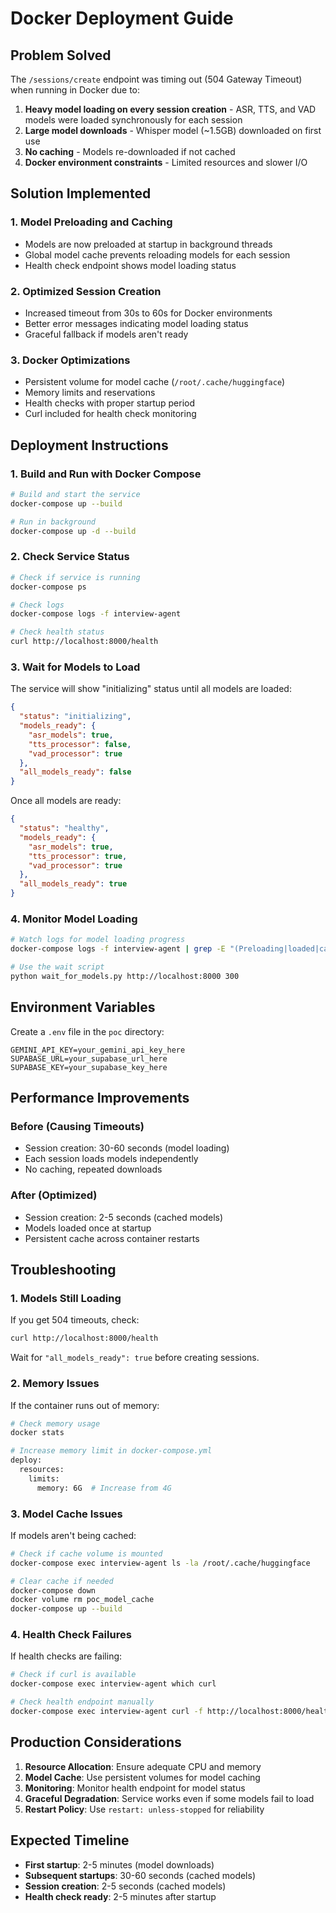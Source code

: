 # Docker Deployment Guide

## Problem Solved

The `/sessions/create` endpoint was timing out (504 Gateway Timeout) when running in Docker due to:

1. **Heavy model loading on every session creation** - ASR, TTS, and VAD models were loaded synchronously for each session
2. **Large model downloads** - Whisper model (~1.5GB) downloaded on first use
3. **No caching** - Models re-downloaded if not cached
4. **Docker environment constraints** - Limited resources and slower I/O

## Solution Implemented

### 1. Model Preloading and Caching
- Models are now preloaded at startup in background threads
- Global model cache prevents reloading models for each session
- Health check endpoint shows model loading status

### 2. Optimized Session Creation
- Increased timeout from 30s to 60s for Docker environments
- Better error messages indicating model loading status
- Graceful fallback if models aren't ready

### 3. Docker Optimizations
- Persistent volume for model cache (`/root/.cache/huggingface`)
- Memory limits and reservations
- Health checks with proper startup period
- Curl included for health check monitoring

## Deployment Instructions

### 1. Build and Run with Docker Compose

```bash
# Build and start the service
docker-compose up --build

# Run in background
docker-compose up -d --build
```

### 2. Check Service Status

```bash
# Check if service is running
docker-compose ps

# Check logs
docker-compose logs -f interview-agent

# Check health status
curl http://localhost:8000/health
```

### 3. Wait for Models to Load

The service will show "initializing" status until all models are loaded:

```json
{
  "status": "initializing",
  "models_ready": {
    "asr_models": true,
    "tts_processor": false,
    "vad_processor": true
  },
  "all_models_ready": false
}
```

Once all models are ready:
```json
{
  "status": "healthy",
  "models_ready": {
    "asr_models": true,
    "tts_processor": true,
    "vad_processor": true
  },
  "all_models_ready": true
}
```

### 4. Monitor Model Loading

```bash
# Watch logs for model loading progress
docker-compose logs -f interview-agent | grep -E "(Preloading|loaded|cached)"

# Use the wait script
python wait_for_models.py http://localhost:8000 300
```

## Environment Variables

Create a `.env` file in the `poc` directory:

```env
GEMINI_API_KEY=your_gemini_api_key_here
SUPABASE_URL=your_supabase_url_here
SUPABASE_KEY=your_supabase_key_here
```

## Performance Improvements

### Before (Causing Timeouts)
- Session creation: 30-60 seconds (model loading)
- Each session loads models independently
- No caching, repeated downloads

### After (Optimized)
- Session creation: 2-5 seconds (cached models)
- Models loaded once at startup
- Persistent cache across container restarts

## Troubleshooting

### 1. Models Still Loading
If you get 504 timeouts, check:
```bash
curl http://localhost:8000/health
```

Wait for `"all_models_ready": true` before creating sessions.

### 2. Memory Issues
If the container runs out of memory:
```bash
# Check memory usage
docker stats

# Increase memory limit in docker-compose.yml
deploy:
  resources:
    limits:
      memory: 6G  # Increase from 4G
```

### 3. Model Cache Issues
If models aren't being cached:
```bash
# Check if cache volume is mounted
docker-compose exec interview-agent ls -la /root/.cache/huggingface

# Clear cache if needed
docker-compose down
docker volume rm poc_model_cache
docker-compose up --build
```

### 4. Health Check Failures
If health checks are failing:
```bash
# Check if curl is available
docker-compose exec interview-agent which curl

# Check health endpoint manually
docker-compose exec interview-agent curl -f http://localhost:8000/health
```

## Production Considerations

1. **Resource Allocation**: Ensure adequate CPU and memory
2. **Model Cache**: Use persistent volumes for model caching
3. **Monitoring**: Monitor health endpoint for model status
4. **Graceful Degradation**: Service works even if some models fail to load
5. **Restart Policy**: Use `restart: unless-stopped` for reliability

## Expected Timeline

- **First startup**: 2-5 minutes (model downloads)
- **Subsequent startups**: 30-60 seconds (cached models)
- **Session creation**: 2-5 seconds (cached models)
- **Health check ready**: 2-5 minutes after startup
